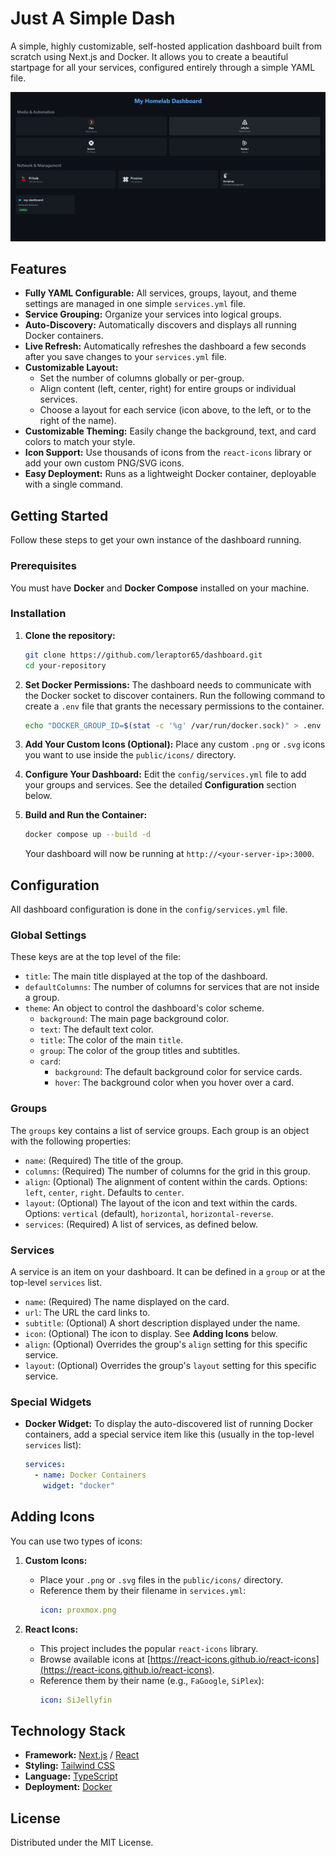 # Just A Simple Dash

A simple, highly customizable, self-hosted application dashboard built from scratch using Next.js and Docker. It allows you to create a beautiful startpage for all your services, configured entirely through a simple YAML file.

![Dashboard Screenshot](https://github.com/leraptor65/dashboard/blob/main/screenshot.png)

## Features

-   **Fully YAML Configurable:** All services, groups, layout, and theme settings are managed in one simple `services.yml` file.
-   **Service Grouping:** Organize your services into logical groups.
-   **Auto-Discovery:** Automatically discovers and displays all running Docker containers.
-   **Live Refresh:** Automatically refreshes the dashboard a few seconds after you save changes to your `services.yml` file.
-   **Customizable Layout:**
    -   Set the number of columns globally or per-group.
    -   Align content (left, center, right) for entire groups or individual services.
    -   Choose a layout for each service (icon above, to the left, or to the right of the name).
-   **Customizable Theming:** Easily change the background, text, and card colors to match your style.
-   **Icon Support:** Use thousands of icons from the `react-icons` library or add your own custom PNG/SVG icons.
-   **Easy Deployment:** Runs as a lightweight Docker container, deployable with a single command.

## Getting Started

Follow these steps to get your own instance of the dashboard running.

### Prerequisites

You must have **Docker** and **Docker Compose** installed on your machine.

### Installation

1.  **Clone the repository:**
    ```bash
    git clone https://github.com/leraptor65/dashboard.git
    cd your-repository
    ```

2.  **Set Docker Permissions:**
    The dashboard needs to communicate with the Docker socket to discover containers. Run the following command to create a `.env` file that grants the necessary permissions to the container.
    ```bash
    echo "DOCKER_GROUP_ID=$(stat -c '%g' /var/run/docker.sock)" > .env
    ```

3.  **Add Your Custom Icons (Optional):**
    Place any custom `.png` or `.svg` icons you want to use inside the `public/icons/` directory.

4.  **Configure Your Dashboard:**
    Edit the `config/services.yml` file to add your groups and services. See the detailed **Configuration** section below.

5.  **Build and Run the Container:**
    ```bash
    docker compose up --build -d
    ```
    Your dashboard will now be running at `http://<your-server-ip>:3000`.

## Configuration

All dashboard configuration is done in the `config/services.yml` file.

### Global Settings

These keys are at the top level of the file:

-   `title`: The main title displayed at the top of the dashboard.
-   `defaultColumns`: The number of columns for services that are not inside a group.
-   `theme`: An object to control the dashboard's color scheme.
    -   `background`: The main page background color.
    -   `text`: The default text color.
    -   `title`: The color of the main `title`.
    -   `group`: The color of the group titles and subtitles.
    -   `card`:
        -   `background`: The default background color for service cards.
        -   `hover`: The background color when you hover over a card.

### Groups

The `groups` key contains a list of service groups. Each group is an object with the following properties:

-   `name`: (Required) The title of the group.
-   `columns`: (Required) The number of columns for the grid in this group.
-   `align`: (Optional) The alignment of content within the cards. Options: `left`, `center`, `right`. Defaults to `center`.
-   `layout`: (Optional) The layout of the icon and text within the cards. Options: `vertical` (default), `horizontal`, `horizontal-reverse`.
-   `services`: (Required) A list of services, as defined below.

### Services

A service is an item on your dashboard. It can be defined in a `group` or at the top-level `services` list.

-   `name`: (Required) The name displayed on the card.
-   `url`: The URL the card links to.
-   `subtitle`: (Optional) A short description displayed under the name.
-   `icon`: (Optional) The icon to display. See **Adding Icons** below.
-   `align`: (Optional) Overrides the group's `align` setting for this specific service.
-   `layout`: (Optional) Overrides the group's `layout` setting for this specific service.

### Special Widgets

-   **Docker Widget:** To display the auto-discovered list of running Docker containers, add a special service item like this (usually in the top-level `services` list):
    ```yaml
    services:
      - name: Docker Containers
        widget: "docker"
    ```

## Adding Icons

You can use two types of icons:

1.  **Custom Icons:**
    -   Place your `.png` or `.svg` files in the `public/icons/` directory.
    -   Reference them by their filename in `services.yml`:
        ```yaml
        icon: proxmox.png
        ```

2.  **React Icons:**
    -   This project includes the popular `react-icons` library.
    -   Browse available icons at [https://react-icons.github.io/react-icons](https://react-icons.github.io/react-icons).
    -   Reference them by their name (e.g., `FaGoogle`, `SiPlex`):
        ```yaml
        icon: SiJellyfin
        ```

## Technology Stack

-   **Framework:** [Next.js](https://nextjs.org/) / [React](https://reactjs.org/)
-   **Styling:** [Tailwind CSS](https://tailwindcss.com/)
-   **Language:** [TypeScript](https://www.typescriptlang.org/)
-   **Deployment:** [Docker](https://www.docker.com/)

## License

Distributed under the MIT License.